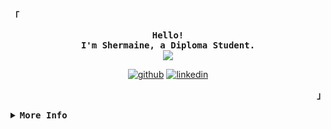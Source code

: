 <!-- Shermaine's GitHub Profile -->
<div align="justify">
  <!-- <img align="right" alt="Coding" width="400" src="https://www.space.com/27600-around-a-star-system-space-wallpaper.html"> -->

<!-- Profile -->
<div>
<p align="left"><strong><samp>「</samp></strong></p>
  <p align="center">
    <samp>
      <b>
        Hello! 
      <br>
        I'm Shermaine, a Diploma Student.
      </b>
      <br>
        <image src="https://readme-typing-svg.demolab.com?font=Silkscreen&size=14&pause=1000&color=EAD27F&width=435&lines=I+enjoy+data+analytics%2C+AI+and+web+development">
    </samp>
    </p>
</div> 
<div align="center">

<a href = "https://github.com/ShermainePeh08">![github](https://cloud.githubusercontent.com/assets/17016297/18839843/0e06a67a-83d2-11e6-993a-b35a182500e0.png)</a>
<a href = "https://www.linkedin.com/in/pehshermaine0704/">![linkedin](https://cloud.githubusercontent.com/assets/17016297/18839848/0fc7e74e-83d2-11e6-8c6a-277fc9d6e067.png)</a>
</div>
<p align="right"><strong><samp>」</samp></strong></p>

<details>
<summary><samp><b>More Info</b></samp></summary>
<br>
 <!-- Github Stats -->
<div align="center">
      <a href="#--------"><img height="137px" align="center" alt="GitHub Stats" src="https://github-readme-stats.vercel.app/api?username=ShermainePeh08&theme=radical&show_icons=true&hide_border=true&count_private=true&hide=prs,issues"/></a>
    <a href="#--------"><img height="137px" align="center" alt="Top Language" src="https://github-readme-stats.vercel.app/api/top-langs/?username=ShermainePeh08&theme=radical&show_icons=true&hide_border=true&layout=compact&count_private=true"/></a>
</div>

## Tech Stack 
#### Languages:
[![My Skills](https://skillicons.dev/icons?i=cs,html,css,js,py,r)](https://skillicons.dev)
<!-- ![Python](https://img.shields.io/badge/python-3670A0?style=for-the-badge&logo=python&logoColor=ffdd54)
![HTML5](https://img.shields.io/badge/html5-%23E34F26.svg?style=for-the-badge&logo=html5&logoColor=white)
![CSS3](https://img.shields.io/badge/css3-%231572B6.svg?style=for-the-badge&logo=css3&logoColor=white)
![JavaScript](https://img.shields.io/badge/javascript-%23323330.svg?style=for-the-badge&logo=javascript&logoColor=%23F7DF1E)
![C#](https://img.shields.io/badge/c%23-%23239120.svg?style=for-the-badge&logo=c-sharp&logoColor=white)
![R](https://img.shields.io/badge/r-%23276DC3.svg?style=for-the-badge&logo=r&logoColor=white) -->

#### Database:
[![My Skills](https://skillicons.dev/icons?i=mongodb,sqlite,mysql)](https://skillicons.dev)
<!-- ![MongoDB](https://img.shields.io/badge/MongoDB-%234ea94b.svg?style=for-the-badge&logo=mongodb&logoColor=white)
![SQLite](https://img.shields.io/badge/sqlite-%2307405e.svg?style=for-the-badge&logo=sqlite&logoColor=white) -->

#### Frameworks:
[![My Skills](https://skillicons.dev/icons?i=angular,dotnet,react,flask)](https://skillicons.dev)
<!-- ![.Net](https://img.shields.io/badge/.NET-5C2D91?style=for-the-badge&logo=.net&logoColor=white)
![Angular.js](https://img.shields.io/badge/angular.js-%23E23237.svg?style=for-the-badge&logo=angularjs&logoColor=white)
![NodeJS](https://img.shields.io/badge/node.js-6DA55F?style=for-the-badge&logo=node.js&logoColor=white) -->


## Contacts
#### Portfolio: https://pehshermainecm.com/
#### Email: shermainepehcm@gmail.com
#### LinkedIn: https://www.linkedin.com/in/pehshermaine0704/
#### Github: https://github.com/ShermainePeh08
</div> 

